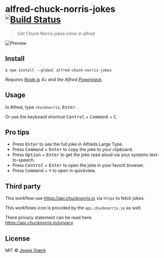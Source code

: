 # alfred-chuck-norris-jokes [![Build Status](https://travis-ci.org/jeppestaerk/alfred-chuck-norris-jokes.svg?branch=master)](https://travis-ci.org/jeppestaerk/alfred-chuck-norris-jokes)

> Get Chuck Norris jokes inline in alfred

![Preview](https://travis-ci.org/jeppestaerk/alfred-chuck-norris-jokes/preview.png)

## Install

```
$ npm install --global alfred-chuck-norris-jokes
```

*Requires [Node.js](https://nodejs.org) 4+ and the Alfred [Powerpack](https://www.alfredapp.com/powerpack/).*


## Usage

In Alfred, type `chucknorris`, <kbd>Enter</kbd>.

Or use the keyboard shortcut <kbd>Control</kbd> + <kbd>Command</kbd> + <kbd>C</kbd>.

## Pro tips

* Press <kbd>Enter</kbd> to see the full joke in Alfreds Large Type.
* Press <kbd>Command</kbd> + <kbd>Enter</kbd> to copy the joke to your clipboard.
* Press <kbd>Option</kbd> + <kbd>Enter</kbd> to get the joke read aloud via your systems text-to-speech.
* Press <kbd>Control</kbd> + <kbd>Enter</kbd> to open the joke in your favorit browser.
* Press <kbd>Command</kbd> + <kbd>Y</kbd> to open in quickview.

## Third party

This workflow use https://api.chucknorris.io via `https` to fetch jokes.

This workflows icon is provided by the `api.chucknorris.io` as well.

There privacy statement can be read here: https://api.chucknorris.io/privacy

## License

MIT © [Jeppe Stærk](https://staerk.io)
